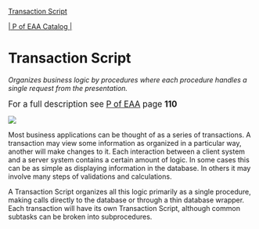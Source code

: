 [Transaction Script](http://martinfowler.com/eaaCatalog/transactionScript.html)

  

[| P of EAA Catalog |](index.html)

# Transaction Script

_Organizes business logic by procedures where each procedure handles
a single request from the presentation._

<big>For a full description see [P of EAA](../books/eaa.html)  page  **110**</big>

  <sketch>

![](transactionScriptSketch.gif)

  </sketch>

Most business applications can be thought of as a series of
transactions. A transaction may view some information as organized in
a particular way, another will make changes to it. Each interaction
between a client system and a server system contains a certain amount
of logic. In some cases this can be as simple as displaying
information in the database. In others it may involve many steps of
validations and calculations.

A Transaction Script organizes all this logic primarily as a single
procedure, making calls directly to the database or through a thin
database wrapper. Each transaction will have its own Transaction
Script, although common subtasks can be broken into subprocedures.

  